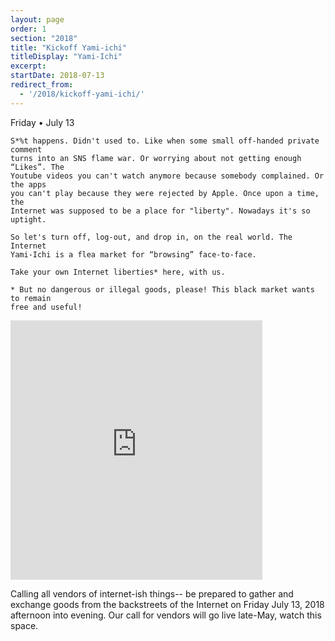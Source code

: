 ```yaml
---
layout: page
order: 1
section: "2018"
title: "Kickoff Yami-ichi"
titleDisplay: "Yami-Ichi"
excerpt:
startDate: 2018-07-13
redirect_from:
  - '/2018/kickoff-yami-ichi/'
---
```


Friday • July 13

```
S*%t happens. Didn't used to. Like when some small off-handed private comment
turns into an SNS flame war. Or worrying about not getting enough “Likes”. The
Youtube videos you can't watch anymore because somebody complained. Or the apps
you can't play because they were rejected by Apple. Once upon a time, the
Internet was supposed to be a place for "liberty". Nowadays it's so uptight.

So let's turn off, log-out, and drop in, on the real world. The Internet
Yami-Ichi is a flea market for “browsing” face-to-face.

Take your own Internet liberties* here, with us.

* But no dangerous or illegal goods, please! This black market wants to remain
free and useful!
```

<iframe width="80%" height="415" src="https://www.youtube.com/embed/mjWJsE7B1cs" frameborder="0" allow="autoplay; encrypted-media" allowfullscreen></iframe>

Calling all vendors of internet-ish things-- be prepared to gather and exchange goods from the backstreets of the Internet on Friday July 13, 2018 afternoon into evening. Our call for vendors will go live late-May, watch this space.
